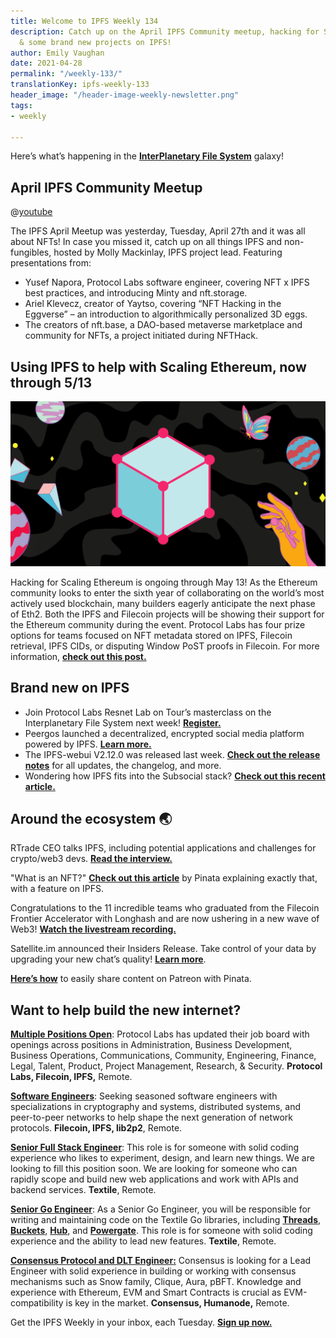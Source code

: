 ```yaml
---
title: Welcome to IPFS Weekly 134
description: Catch up on the April IPFS Community meetup, hacking for Scaling Ethereum,
  & some brand new projects on IPFS!
author: Emily Vaughan
date: 2021-04-28
permalink: "/weekly-133/"
translationKey: ipfs-weekly-133
header_image: "/header-image-weekly-newsletter.png"
tags:
- weekly

---
```

Here’s what’s happening in the [**InterPlanetary File System**](https://ipfs.io/) galaxy!

## April IPFS Community Meetup

@[youtube](JUaq7YnTj1I)

The IPFS April Meetup was yesterday, Tuesday, April 27th and it was all about NFTs! In case you missed it, catch up on all things IPFS and non-fungibles, hosted by Molly Mackinlay, IPFS project lead. Featuring presentations from:

* Yusef Napora, Protocol Labs software engineer, covering NFT x IPFS best practices, and introducing Minty and nft.storage.
* Ariel Klevecz, creator of Yaytso, covering “NFT Hacking in the Eggverse” – an introduction to algorithmically personalized 3D eggs.
* The creators of nft.base, a DAO-based metaverse marketplace and community for NFTs, a project initiated during NFTHack.

## Using IPFS to help with Scaling Ethereum, now through 5/13

![](../assets/2021-04-14-cardheader-scaling-ethereum-1459531d.png)

Hacking for Scaling Ethereum is ongoing through May 13! As the Ethereum community looks to enter the sixth year of collaborating on the world’s most actively used blockchain, many builders eagerly anticipate the next phase of Eth2. Both the IPFS and Filecoin projects will be showing their support for the Ethereum community during the event. Protocol Labs has four prize options for teams focused on NFT metadata stored on IPFS, Filecoin retrieval, IPFS CIDs, or disputing Window PoST proofs in Filecoin. For more information, [**check out this post.**](https://blog.ipfs.io/2021-04-14-scaling-ethereum/)

## Brand new on IPFS

* Join Protocol Labs Resnet Lab on Tour’s masterclass on the Interplanetary File System next week! [**Register.**](https://holonglobalinvestments.typeform.com/to/dbbP5FQL)
* Peergos launched a decentralized, encrypted social media platform powered by IPFS. [**Learn more.**](https://peergos.org/posts/decentralized-social-media)
* The IPFS-webui V2.12.0 was released last week. [**Check out the release notes**](https://github.com/ipfs/ipfs-webui/releases/tag/v2.12.0) for all updates, the changelog, and more.
* Wondering how IPFS fits into the Subsocial stack? [**Check out this recent article.**](https://app.subsocial.network/3965/how-ipfs-fits-into-the-subsocial-stack-15671)

## Around the ecosystem 🌏

RTrade CEO talks IPFS, including potential applications and challenges for crypto/web3 devs. [**Read the interview.**](https://dashbrokerreview.com/rtrade-ceo-talks-interplanetary-file-system-ipfs-potential-applications-challenges-of-good-user-experience-for-crypto-web3-devs-eth-2-0-ens-domains/)

"What is an NFT?" [**Check out this article**](https://medium.com/pinata/what-is-an-nft-2241d4c0a060) by Pinata explaining exactly that, with a feature on IPFS.

Congratulations to the 11 incredible teams who graduated from the Filecoin Frontier Accelerator with Longhash and are now ushering in a new wave of Web3! [**Watch the livestream recording.**](https://www.youtube.com/watch?v=-lwttk-HsoQ)

Satellite.im announced their Insiders Release. Take control of your data by upgrading your new chat’s quality! [**Learn more**](https://satellite.im/).

[**Here’s how**](https://medium.com/pinata/how-to-easily-share-content-on-patreon-with-pinata-aa8682f2ee0c) to easily share content on Patreon with Pinata.

## Want to help build the new internet?

[**Multiple Positions Open**](https://jobs.lever.co/protocol): Protocol Labs has updated their job board with openings across positions in Administration, Business Development, Business Operations, Communications, Community, Engineering, Finance, Legal, Talent, Product, Project Management, Research, & Security. **Protocol Labs, Filecoin, IPFS,** Remote.

[**Software Engineers**](https://jobs.lever.co/protocol): Seeking seasoned software engineers with specializations in cryptography and systems, distributed systems, and peer-to-peer networks to help shape the next generation of network protocols. **Filecoin, IPFS, lib2p2**, Remote.

[**Senior Full Stack Engineer**](https://textile.breezy.hr/p/d59ca1308346-senior-full-stack-engineer): This role is for someone with solid coding experience who likes to experiment, design, and learn new things. We are looking to fill this position soon. We are looking for someone who can rapidly scope and build new web applications and work with APIs and backend services. **Textile**, Remote.

[**Senior Go Engineer**](https://textile.breezy.hr/p/421d4f71a227-senior-go-engineer): As a Senior Go Engineer, you will be responsible for writing and maintaining code on the Textile Go libraries, including [**Threads**](https://github.com/textileio/go-threads), [**Buckets**](https://github.com/textileio/go-buckets), [**Hub**](https://github.com/textileio/textile), and [**Powergate**](https://github.com/textileio/powergate). This role is for someone with solid coding experience and the ability to lead new features. **Textile**, Remote.

[**Consensus Protocol and DLT Engineer:**](https://angel.co/company/humanode-2/jobs/1265884-consensus-protocol-and-dlt-engineer) Consensus is looking for a Lead Engineer with solid experience in building or working with consensus mechanisms such as Snow family, Clique, Aura, pBFT. Knowledge and experience with Ethereum, EVM and Smart Contracts is crucial as EVM-compatibility is key in the market. **Consensus, Humanode,** Remote.

Get the IPFS Weekly in your inbox, each Tuesday. [**Sign up now.**](https://ipfs.us4.list-manage.com/subscribe?u=25473244c7d18b897f5a1ff6b&id=cad54b2230)